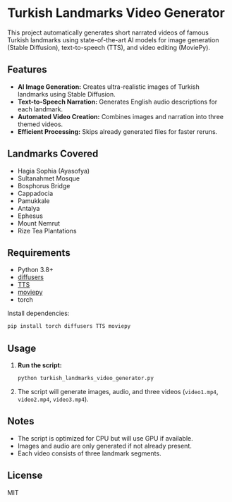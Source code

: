 # Turkish Landmarks Video Generator

This project automatically generates short narrated videos of famous Turkish landmarks using state-of-the-art AI models for image generation (Stable Diffusion), text-to-speech (TTS), and video editing (MoviePy).

## Features

- **AI Image Generation:** Creates ultra-realistic images of Turkish landmarks using Stable Diffusion.
- **Text-to-Speech Narration:** Generates English audio descriptions for each landmark.
- **Automated Video Creation:** Combines images and narration into three themed videos.
- **Efficient Processing:** Skips already generated files for faster reruns.

## Landmarks Covered

- Hagia Sophia (Ayasofya)
- Sultanahmet Mosque
- Bosphorus Bridge
- Cappadocia
- Pamukkale
- Antalya
- Ephesus
- Mount Nemrut
- Rize Tea Plantations

## Requirements

- Python 3.8+
- [diffusers](https://github.com/huggingface/diffusers)
- [TTS](https://github.com/coqui-ai/TTS)
- [moviepy](https://zulko.github.io/moviepy/)
- torch

Install dependencies:

```bash
pip install torch diffusers TTS moviepy
```

## Usage

1. **Run the script:**
   ```bash
   python turkish_landmarks_video_generator.py
   ```
2. The script will generate images, audio, and three videos (`video1.mp4`, `video2.mp4`, `video3.mp4`).

## Notes

- The script is optimized for CPU but will use GPU if available.
- Images and audio are only generated if not already present.
- Each video consists of three landmark segments.

## License

MIT
